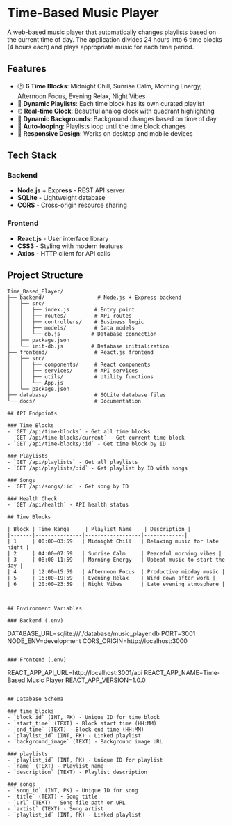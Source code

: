# Time-Based Music Player

A web-based music player that automatically changes playlists based on the current time of day. The application divides 24 hours into 6 time blocks (4 hours each) and plays appropriate music for each time period.

## Features

- 🕐 **6 Time Blocks**: Midnight Chill, Sunrise Calm, Morning Energy, Afternoon Focus, Evening Relax, Night Vibes
- 🎵 **Dynamic Playlists**: Each time block has its own curated playlist
- ⏰ **Real-time Clock**: Beautiful analog clock with quadrant highlighting
- 🎨 **Dynamic Backgrounds**: Background changes based on time of day
- 🔄 **Auto-looping**: Playlists loop until the time block changes
- 📱 **Responsive Design**: Works on desktop and mobile devices

## Tech Stack

### Backend
- **Node.js** + **Express** - REST API server
- **SQLite** - Lightweight database
- **CORS** - Cross-origin resource sharing

### Frontend
- **React.js** - User interface library
- **CSS3** - Styling with modern features
- **Axios** - HTTP client for API calls

## Project Structure

```
Time_Based_Player/
├── backend/                 # Node.js + Express backend
│   ├── src/
│   │   ├── index.js        # Entry point
│   │   ├── routes/         # API routes
│   │   ├── controllers/    # Business logic
│   │   ├── models/         # Data models
│   │   └── db.js          # Database connection
│   ├── package.json
│   └── init-db.js         # Database initialization
├── frontend/               # React.js frontend
│   ├── src/
│   │   ├── components/     # React components
│   │   ├── services/       # API services
│   │   ├── utils/          # Utility functions
│   │   └── App.js
│   └── package.json
├── database/               # SQLite database files
└── docs/                   # Documentation

## API Endpoints

### Time Blocks
- `GET /api/time-blocks` - Get all time blocks
- `GET /api/time-blocks/current` - Get current time block
- `GET /api/time-blocks/:id` - Get time block by ID

### Playlists
- `GET /api/playlists` - Get all playlists
- `GET /api/playlists/:id` - Get playlist by ID with songs

### Songs
- `GET /api/songs/:id` - Get song by ID

### Health Check
- `GET /api/health` - API health status

## Time Blocks

| Block | Time Range     | Playlist Name    | Description |
|-------|---------------|------------------|-------------|
| 1     | 00:00–03:59   | Midnight Chill   | Relaxing music for late night |
| 2     | 04:00–07:59   | Sunrise Calm     | Peaceful morning vibes |
| 3     | 08:00–11:59   | Morning Energy   | Upbeat music to start the day |
| 4     | 12:00–15:59   | Afternoon Focus  | Productive midday music |
| 5     | 16:00–19:59   | Evening Relax    | Wind down after work |
| 6     | 20:00–23:59   | Night Vibes      | Late evening atmosphere |



## Environment Variables

### Backend (.env)
```
DATABASE_URL=sqlite:///./database/music_player.db
PORT=3001
NODE_ENV=development
CORS_ORIGIN=http://localhost:3000
```

### Frontend (.env)
```
REACT_APP_API_URL=http://localhost:3001/api
REACT_APP_NAME=Time-Based Music Player
REACT_APP_VERSION=1.0.0
```

## Database Schema

### time_blocks
- `block_id` (INT, PK) - Unique ID for time block
- `start_time` (TEXT) - Block start time (HH:MM)
- `end_time` (TEXT) - Block end time (HH:MM)
- `playlist_id` (INT, FK) - Linked playlist
- `background_image` (TEXT) - Background image URL

### playlists
- `playlist_id` (INT, PK) - Unique ID for playlist
- `name` (TEXT) - Playlist name
- `description` (TEXT) - Playlist description

### songs
- `song_id` (INT, PK) - Unique ID for song
- `title` (TEXT) - Song title
- `url` (TEXT) - Song file path or URL
- `artist` (TEXT) - Song artist
- `playlist_id` (INT, FK) - Linked playlist